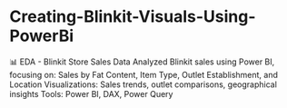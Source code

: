 # Creating-Blinkit-Visuals-Using-PowerBi
📊 EDA - Blinkit Store Sales Data Analyzed Blinkit sales using Power BI, focusing on:  Sales by Fat Content, Item Type, Outlet Establishment, and Location  Visualizations: Sales trends, outlet comparisons, geographical insights  Tools: Power BI, DAX, Power Query
